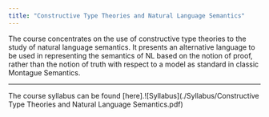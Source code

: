 ```yaml
---
title: "Constructive Type Theories and Natural Language Semantics"
---
```


The course concentrates on the use of constructive type theories to the study of natural language semantics. It presents an alternative language to be used in representing the semantics of NL based on the notion of proof, rather than the notion of truth with respect to a model as standard in classic Montague Semantics.

---

The course syllabus can be found [here].![Syllabus](./Syllabus/Constructive Type Theories and Natural Language Semantics.pdf)
